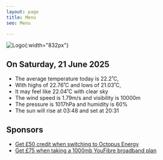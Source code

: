 ```yaml
---
layout: page
title: Menu
seo: Menu

---
```


![Logo](/images/logo.jpg){:width="832px"}

<!-- weather_marker starts -->
## On Saturday, 21 June 2025

- The average temperature today is 22.2˚C,
- With highs of 22.76˚C and lows of 21.03˚C,
- It may feel like 22.04˚C with clear sky
- The wind speed is 1.79m/s and visibility is 10000m
- The pressure is 1017hPa and humidity is 60%
- The sun will rise at 03:48 and set at 20:31

<!-- weather_marker ends -->

## Sponsors

- [Get £50 credit when switching to Octopus Energy](https://bit.ly/3oD1nnS)
- [Get £75 when taking a 1000mb YouFibre broadband plan](https://aklam.io/91zWhU?)
